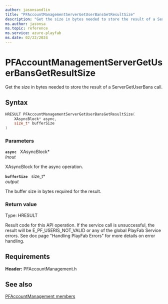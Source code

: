 ```yaml
---
author: jasonsandlin
title: "PFAccountManagementServerGetUserBansGetResultSize"
description: "Get the size in bytes needed to store the result of a ServerGetUserBans call."
ms.author: jasonsa
ms.topic: reference
ms.service: azure-playfab
ms.date: 02/22/2024
---
```


# PFAccountManagementServerGetUserBansGetResultSize  

Get the size in bytes needed to store the result of a ServerGetUserBans call.  

## Syntax  
  
```cpp
HRESULT PFAccountManagementServerGetUserBansGetResultSize(  
    XAsyncBlock* async,  
    size_t* bufferSize  
)  
```  
  
### Parameters  
  
**`async`** &nbsp; XAsyncBlock*  
*_Inout_*  
  
XAsyncBlock for the async operation.  
  
**`bufferSize`** &nbsp; size_t*  
*output*  
  
The buffer size in bytes required for the result.  
  
  
### Return value
Type: HRESULT
  
Result code for this API operation. If the service call is unsuccessful, the result will be E_PF_USERIS_NOT_VALID or any of the global PlayFab Service errors. See doc page "Handling PlayFab Errors" for more details on error handling.
  
  
## Requirements  
  
**Header:** PFAccountManagement.h
  
## See also  
[PFAccountManagement members](../pfaccountmanagement_members.md)  

  
  
